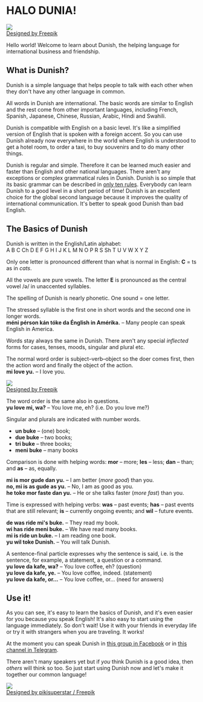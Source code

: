 # HALO DUNIA!  

![](http://www.pandunia.info/dunish/grafe/Freepik_halo_dunia.png)  
[Designed by Freepik](http://www.freepik.com)

Hello world!
Welcome to learn about Dunish, the helping language for international business and friendship.

## What is Dunish?

Dunish is a simple language that helps people to talk with each other
when they don't have any other language in common.

All words in Dunish are international.
The basic words are similar to English
and the rest come from other important languages,
including French, Spanish, Japanese, Chinese, Russian, Arabic, Hindi and Swahili.

Dunish is compatible with English on a basic level.
It's like a simplified version of English that is spoken with a foreign accent.
So you can use Dunish already now everywhere in the world where English is understood
to get a hotel room, to order a taxi, to buy souvenirs and to do many other things.

Dunish is regular and simple.
Therefore it can be learned much easier and faster than English and other national languages.
There aren't any exceptions or complex grammatical rules in Dunish.
Dunish is so simple that its basic grammar can be described in [only ten rules](100_baze_regule.md).
Everybody can learn Dunish to a good level in a short period of time!
Dunish is an excellent choice for the global second language because it improves the quality of international communication.
It's better to speak good Dunish than bad English.


## The Basics of Dunish

Dunish is written in the English/Latin alphabet:  
A B C Ch D E F G H I J K L M N O P R S Sh T U V W X Y Z

Only one letter is pronounced different than what is normal in English:
**C** = ts as in _cats_.

All the vowels are pure vowels.
The letter **E** is pronounced as the central vowel /ə/ in unaccented syllables.

The spelling of Dunish is nearly phonetic.
One sound = one letter.

The stressed syllable is the first one in short words and the second one in longer words.  
**méni pérson kán tóke da Énglish in Amérika.**
– Many people can speak English in America.

Words stay always the same in Dunish.
There aren't any special _inflected_ forms for cases, tenses, moods, singular and plural etc.

The normal word order is subject–verb–object
so the doer comes first, then the action word and finally the object of the action.  
**mi love yu.**
– I love you.

![](http://www.pandunia.info/dunish/grafe/Freepik_love.png)  
[Designed by Freepik](http://www.freepik.com)

The word order is the same also in questions.  
**yu love mi, wa?**
– You love me, eh? (i.e. Do you love me?)

Singular and plurals are indicated with number words.

- **un buke**
  – (one) book;
- **due buke**
  – two books;
- **tri buke**
  – three books;
- **meni buke**
  – many books

Comparison is done with helping words:
**mor**
– more;
**les**
– less;
**dan**
– than; and
**as**
– as, equally.

**mi is mor gude dan yu.**
– I am better (_more good_) than you.  
**no, mi is as gude as yu.**
– No, I am as good as you.  
**he toke mor faste dan yu.**
– He or she talks faster (_more fast_) than you.

Time is expressed with helping verbs:
**was**
– past events;
**has**
– past events that are still relevant;
**is**
– currently ongoing events; and
**wil**
– future events.

**de was ride mi's buke.**
– They read my book.  
**wi has ride meni buke.**
– We have read many books.  
**mi is ride un buke.**
– I am reading one book.  
**yu wil toke Dunish.**
– You will talk Dunish.

A sentence-final particle expresses why the sentence is said,
i.e. is the sentence, for example, a statement, a question or a command.  
**yu love da kafe, wa?**
– You love coffee, eh? (question)  
**yu love da kafe, ye.**
– You love coffee, indeed. (statement)  
**yu love da kafe, or...**
– You love coffee, or... (need for answers)


## Use it!

As you can see, it's easy to learn the basics of Dunish,
and it's even easier for you because you speak English!
It's also easy to start using the language immediately.
So don't wait!
Use it with your friends in everyday life or try it with strangers when you are traveling.
It works!

At the moment you can speak Dunish in [this group in Facebook](https://www.facebook.com/groups/DunishFB/) or in [this channel in Telegram](https://t.me/Dunish1).

There aren't many speakers yet
but if _you_ think Dunish is a good idea, then _others_ will think so too.
So just start using Dunish now and let's make it together our common language!

![](http://www.pandunia.info/dunish/grafe/Freepik_pikisuperstar_2.png)  
[Designed by pikisuperstar / Freepik](http://www.freepik.com)

